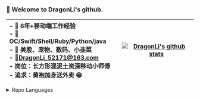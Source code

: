 ### 👋 Welcome to DragonLi's github.

| <div align="left"> - 💪 8年+移动端工作经验 <br> - 📝 OC/Swift/Shell/Ruby/Python/java <br> - 👟 美股、宠物、数码、小韭菜 <br> - 📮DragonLi_52171@163.com <br> - 岗位：长方形混泥土资深移动小师傅 <br> - 追求：黄袍加身送外卖 😁 </div>| [![DragonLi's github stats](https://github-readme-stats.vercel.app/api?username=DevDragonli&show_icons=true&theme=dark)](https://github.com/anuraghazra/github-readme-stats) |
| --- | --- |

<details>

<summary> Repo Languages </summary>
  
![DevDragonLi Language](http://repo-charts.taroxin.cn/api/repo/languageChart?owner=DevDragonLi)

</details>
